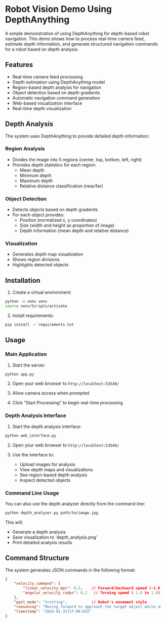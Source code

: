# Robot Vision Demo Using DepthAnything

A simple demonstration of using DepthAnything for depth-based robot navigation. This demo shows how to process real-time camera feed, estimate depth information, and generate structured navigation commands for a robot based on depth analysis.

## Features

- Real-time camera feed processing
- Depth estimation using DepthAnything model
- Region-based depth analysis for navigation
- Object detection based on depth gradients
- Automatic navigation command generation
- Web-based visualization interface
- Real-time depth visualization

## Depth Analysis

The system uses DepthAnything to provide detailed depth information:

### Region Analysis
- Divides the image into 5 regions (center, top, bottom, left, right)
- Provides depth statistics for each region:
  - Mean depth
  - Minimum depth
  - Maximum depth
  - Relative distance classification (near/far)

### Object Detection
- Detects objects based on depth gradients
- For each object provides:
  - Position (normalized x, y coordinates)
  - Size (width and height as proportion of image)
  - Depth information (mean depth and relative distance)

### Visualization
- Generates depth map visualization
- Shows region divisions
- Highlights detected objects

## Installation

1. Create a virtual environment:
```bash
python -m venv venv
source venv/Scripts/activate
```

2. Install requirements:
```bash
pip install -r requirements.txt
```

## Usage

### Main Application
1. Start the server:
```bash
python app.py
```

2. Open your web browser to `http://localhost:53549/`

3. Allow camera access when prompted

4. Click "Start Processing" to begin real-time processing

### Depth Analysis Interface
1. Start the depth analysis interface:
```bash
python web_interface.py
```

2. Open your web browser to `http://localhost:53549/`

3. Use the interface to:
   - Upload images for analysis
   - View depth maps and visualizations
   - See region-based depth analysis
   - Inspect detected objects

### Command Line Usage
You can also use the depth analyzer directly from the command line:
```bash
python depth_analyzer.py path/to/image.jpg
```

This will:
- Generate a depth analysis
- Save visualization to 'depth_analysis.png'
- Print detailed analysis results

## Command Structure

The system generates JSON commands in the following format:
```json
{
    "velocity_command": {
        "linear_velocity_mps": 0.5,    // Forward/backward speed (-1.0 to 1.0)
        "angular_velocity_radps": 0.2   // Turning speed (-1.0 to 1.0)
    },
    "gait_mode": "trotting",           // Robot's movement style
    "reasoning": "Moving forward to approach the target object while avoiding the obstacle on the left",
    "timestamp": "2024-01-31T17:00:03Z"
}
```